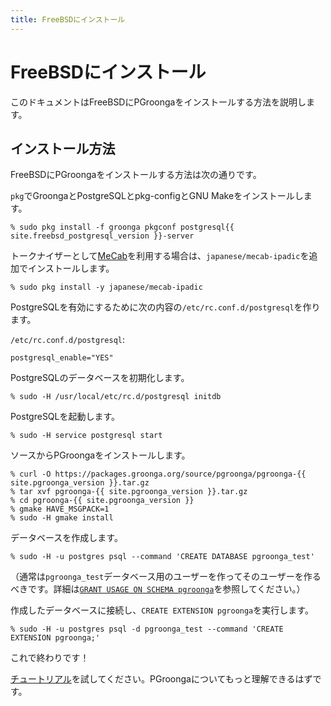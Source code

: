 ```yaml
---
title: FreeBSDにインストール
---
```


# FreeBSDにインストール

このドキュメントはFreeBSDにPGroongaをインストールする方法を説明します。

## インストール方法

FreeBSDにPGroongaをインストールする方法は次の通りです。

`pkg`でGroongaとPostgreSQLとpkg-configとGNU Makeをインストールします。

```text
% sudo pkg install -f groonga pkgconf postgresql{{ site.freebsd_postgresql_version }}-server
```

トークナイザーとして[MeCab](http://taku910.github.io/mecab/)を利用する場合は、`japanese/mecab-ipadic`を追加でインストールします。

```text
% sudo pkg install -y japanese/mecab-ipadic
```

PostgreSQLを有効にするために次の内容の`/etc/rc.conf.d/postgresql`を作ります。

`/etc/rc.conf.d/postgresql`:

```text
postgresql_enable="YES"
```

PostgreSQLのデータベースを初期化します。

```text
% sudo -H /usr/local/etc/rc.d/postgresql initdb
```

PostgreSQLを起動します。

```text
% sudo -H service postgresql start
```

ソースからPGroongaをインストールします。

```text
% curl -O https://packages.groonga.org/source/pgroonga/pgroonga-{{ site.pgroonga_version }}.tar.gz
% tar xvf pgroonga-{{ site.pgroonga_version }}.tar.gz
% cd pgroonga-{{ site.pgroonga_version }}
% gmake HAVE_MSGPACK=1
% sudo -H gmake install
```

データベースを作成します。

```text
% sudo -H -u postgres psql --command 'CREATE DATABASE pgroonga_test'
```

（通常は`pgroonga_test`データベース用のユーザーを作ってそのユーザーを作るべきです。詳細は[`GRANT USAGE ON SCHEMA pgroonga`](../reference/grant-usage-on-schema-pgroonga.html)を参照してください。）

作成したデータベースに接続し、`CREATE EXTENSION pgroonga`を実行します。

```text
% sudo -H -u postgres psql -d pgroonga_test --command 'CREATE EXTENSION pgroonga;'
```

これで終わりです！

[チュートリアル](../tutorial/)を試してください。PGroongaについてもっと理解できるはずです。
